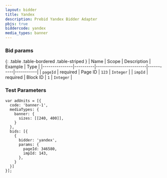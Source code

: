 ```yaml
---
layout: bidder
title: Yandex
description: Prebid Yandex Bidder Adapter
pbjs: true
biddercode: yandex
media_types: banner
---
```



### Bid params

{: .table .table-bordered .table-striped }
| Name          | Scope    | Description             | Example   | Type      |
|---------------|----------|-------------------------|-----------|-----------|
| `pageId`      | required | Page ID                 | `123`     | `Integer` |
| `impId`       | required | Block ID                | `1`       | `Integer` |

### Test Parameters

```
var adUnits = [{
  code: 'banner-1',
  mediaTypes: {
    banner: {
      sizes: [[240, 400]],
    }
  },
  bids: [{
    {
      bidder: 'yandex',
      params: {
        pageId: 346580,
        impId: 143,
      },
    }
  }]
}];
```
